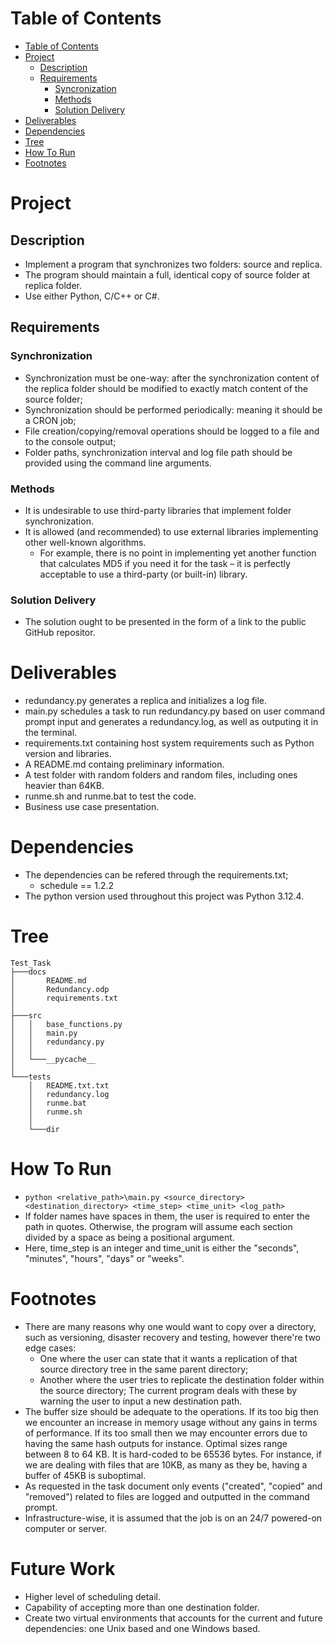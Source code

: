 # Table of Contents
- [Table of Contents](#table-of-contents)
- [Project](#project)
    - [Description](#problem-description)
    - [Requirements](#requirements)
        - [Syncronization](#synchronization)
        - [Methods](#methods)
        - [Solution Delivery](#solution-delivery)
- [Deliverables](#deliverables)
- [Dependencies](#dependencies)
- [Tree](#tree)
- [How To Run](#how-to-run)
- [Footnotes](#footnotes)

# Project
## Description
- Implement a program that synchronizes two folders: source and replica. 
- The program should maintain a full, identical copy of source folder at replica folder.
- Use either Python, C/C++ or C#.

## Requirements
### Synchronization 
- Synchronization must be one-way: after the synchronization content of the replica folder should be modified to exactly match content of the source folder; 
- Synchronization should be performed periodically: meaning it should be a CRON job;
- File creation/copying/removal operations should be logged to a file and to the console output; 
- Folder paths, synchronization interval and log file path should be provided using the command line arguments.

### Methods
- It is undesirable to use third-party libraries that implement folder synchronization.
- It is allowed (and recommended) to use external libraries implementing other well-known algorithms. 
    - For example, there is no point in implementing yet another function that calculates MD5 if you need it for the task – it is perfectly acceptable to use a third-party (or built-in) library.

### Solution Delivery
- The solution ought to be presented in the form of a link to the public GitHub repositor.

# Deliverables
- redundancy.py generates a replica and initializes a log file.
- main.py schedules a task to run redundancy.py based on user command prompt input and generates a redundancy.log, as well as outputing it in the terminal.
- requirements.txt containing host system requirements such as Python version and libraries. 
- A README.md containg preliminary information.
- A test folder with random folders and random files, including ones heavier than 64KB.
- runme.sh and runme.bat to test the code.
- Business use case presentation. 

# Dependencies
- The dependencies can be refered through the requirements.txt;
    - schedule == 1.2.2 
- The python version used throughout this project was Python 3.12.4.

# Tree
```
Test_Task
├───docs
│       README.md
│       Redundancy.odp
│       requirements.txt
│
├───src
│   │   base_functions.py
│   │   main.py
│   │   redundancy.py
│   │
│   └───__pycache__
│
└───tests
    │   README.txt.txt
    │   redundancy.log
    │   runme.bat
    │   runme.sh
    │
    └───dir
```

# How To Run
- ``python <relative_path>\main.py <source_directory> <destination_directory> <time_step> <time_unit> <log_path>``
- If folder names have spaces in them, the user is required to enter the path in quotes. Otherwise, the program will assume each section divided by a space as being a positional argument. 
- Here, time_step is an integer and time_unit is either the "seconds", "minutes", "hours", "days" or "weeks".

# Footnotes 
- There are many reasons why one would want to copy over a directory, such as versioning, disaster recovery and testing, however there're two edge cases:
    - One where the user can state that it wants a replication of that source directory tree in the same parent directory;
    - Another where the user tries to replicate the destination folder within the source directory;
The current program deals with these by warning the user to input a new destination path.
- The buffer size should be adequate to the operations. If its too big then we encounter an increase in memory usage without any gains in terms of performance. If its too small then we may encounter errors due to having the same hash outputs for instance. Optimal sizes range between 8 to 64 KB. It is hard-coded to be 65536 bytes. For instance, if we are dealing with files that are 10KB, as many as they be, having a buffer of 45KB is suboptimal. 
- As requested in the task document only events ("created", "copied" and "removed") related to files are logged and outputted in the command prompt.  
- Infrastructure-wise, it is assumed that the job is on an 24/7 powered-on computer or server.

# Future Work
- Higher level of scheduling detail.
- Capability of accepting more than one destination folder.
- Create two virtual environments that accounts for the current and future dependencies: one Unix based and one Windows based.



